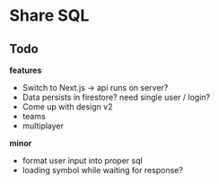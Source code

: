 # Share SQL

## Todo
**features**
* Switch to Next.js -> api runs on server?
* Data persists in firestore? need single user / login?
* Come up with design v2
* teams
* multiplayer

**minor**
* format user input into proper sql
* loading symbol while waiting for response?

